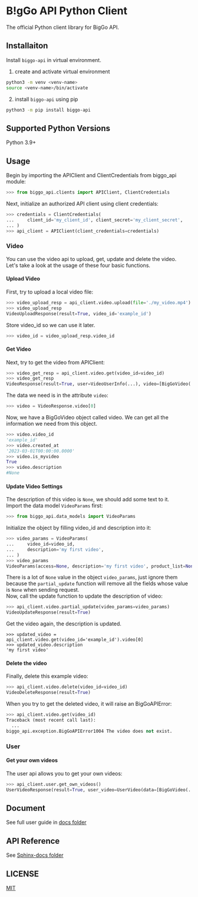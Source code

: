 # B!gGo API Python Client

The official Python client library for BigGo API.

## Installaiton
Install `biggo-api` in virtual environment.
1. create and activate virtual environment
```bash
python3 -m venv <venv-name>
source <venv-name>/bin/activate
```
2. install `biggo-api` using pip
```bash
python3 -m pip install biggo-api
```

## Supported Python Versions
Python 3.9+

## Usage
Begin by importing the APIClient and ClientCredentials from biggo_api module:
```Python
>>> from biggo_api.clients import APIClient, ClientCredentials
```
Next, initialize an authorized API client using client credentials:
```Python
>>> credentials = ClientCredentials(
...     client_id='my_client_id', client_secret='my_client_secret',
... )
>>> api_client = APIClient(client_credentials=credentials)
```
### Video
You can use the video api to upload, get, update and delete the video.  
Let's take a look at the usage of these four basic functions.
#### Upload Video
First, try to upload a local video file:
```Python
>>> video_upload_resp = api_client.video.upload(file='./my_video.mp4')
>>> video_upload_resp
VideoUploadResponse(result=True, video_id='example_id')
```
Store video_id so we can use it later.
```Python
>>> video_id = video_upload_resp.video_id
```
#### Get Video
Next, try to get the video from APIClient:
```Python
>>> video_get_resp = api_client.video.get(video_id=video_id)
>>> video_get_resp
VideoResponse(result=True, user=VideoUserInfo(...), video=[BigGoVideo(...)], size=1)
```
The data we need is in the attribute `video`:
```Python
>>> video = VideoResponse.video[0]
```
Now, we have a BigGoVideo object called video. We can get all the information we need from this object.
```Python
>>> video.video_id
'example_id'
>>> video.created_at
'2023-03-01T00:00:00.0000'
>>> video.is_myvideo
True
>>> video.description
#None
```
#### Update Video Settings
The description of this video is `None`, we should add some text to it.  
Import the data model `VideoParams` first:
```Python
>>> from biggo_api.data_models import VideoParams
```
Initialize the object by filling video_id and description into it:
```Python
>>> video_params = VideoParams(
...     video_id=video_id,
...     description='my first video',
... )
>>> video_params
VideoParams(access=None, description='my first video', product_list=None, thumbnail_time=None, title=None, video_id='example_id')
```
There is a lot of `None` value in the object `video_params`, just ignore them because the `partial_update` function will remove all the fields whose value is `None` when sending request.  
Now, call the update function to update the description of video:
```Python
>>> api_client.video.partial_update(video_params=video_params)
VideoUpdateResponse(result=True)
```
Get the video again, the description is updated.
```Python3
>>> updated_video = api_client.video.get(video_id='example_id').video[0]
>>> updated_video.description
'my first video'
```
#### Delete the video
Finally, delete this example video:
```Python
>>> api_client.video.delete(video_id=video_id)
VideoDeleteResponse(result=True)
```
When you try to get the deleted video, it will raise an BigGoAPIError:
```Python
>>> api_client.video.get(video_id)
Traceback (most recent call last):
  ...
biggo_api.exception.BigGoAPIError1004 The video does not exist.
```
### User
#### Get your own videos
The user api allows you to get your own videos:
```Python
>>> api_client.user.get_own_videos()
UserVideoResponse(result=True, user_video=UserVideo(data=[BigGoVideo(...), ...], size=1))
```

## Document
See full user guide in [docs folder](docs)  

## API Reference
See [Sphinx-docs folder](Sphinx-docs/_build/markdown/index.md)  

## LICENSE
[MIT](LICENSE)